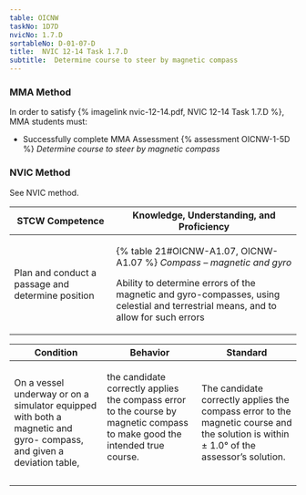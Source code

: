 ```yaml
---
table: OICNW
taskNo: 1D7D
nvicNo: 1.7.D 
sortableNo: D-01-07-D
title:  NVIC 12-14 Task 1.7.D
subtitle:  Determine course to steer by magnetic compass
---
```



### MMA Method

In order to satisfy  {% imagelink nvic-12-14.pdf, NVIC 12-14 Task 1.7.D %}, MMA students must:

* Successfully complete MMA Assessment {% assessment OICNW-1-5D %} *Determine course to steer by magnetic compass*


### NVIC Method

<a onclick="togglevisibility('nvic_methods')" >See NVIC method.</a>

<div id='nvic_methods' class='hide'>

<table>
<thead>
<tr>
<th class='forty'> STCW Competence </th>
<th class='sixty'> Knowledge, Understanding, and Proficiency </th>
</tr>
</thead>




<tbody>
<tr><td markdown='1'>

Plan and conduct a passage and determine position

</td><td markdown='1'>

{% table 21#OICNW-A1.07, OICNW-A1.07 %} *Compass – magnetic and gyro*

Ability to determine errors of the magnetic and gyro-compasses, using celestial and terrestrial means, and to allow for such errors

</td></tr>


</tbody>
</table>


<table>
<thead>
<tr><th class='twenty'>  Condition </th><th class='twenty'> Behavior </th><th  class='sixty'>Standard </th></tr>
</thead>
<tbody >



<tr><td markdown='1'>

On a vessel underway or on a simulator equipped with both a magnetic and gyro- compass, and given a deviation table,

</td><td markdown='1'>

the candidate correctly applies the compass error to the course by magnetic compass to make good the intended true course.

<br>

<div class="tooltip" markdown='1'>



</div>


</td><td markdown='1'>

The candidate correctly applies the compass error to the magnetic course and the solution is within ± 1.0° of the assessor’s solution.

</td></tr>
</tbody>
</table>
</div>
